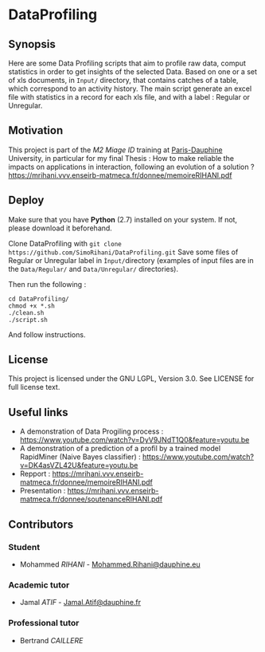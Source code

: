 # DataProfiling

 ## Synopsis

 Here are some Data Profiling scripts that aim to profile raw data, comput statistics in order to get insights of the selected Data.
 Based on one or a set of xls documents, in `Input/` directory, that contains catches of a table, which correspond to an activity history.  The main script generate an excel file with statistics in a record for each xls file, and with a label : Regular or Unregular.


 ## Motivation

 This project is part of the *M2 Miage ID* training at [Paris-Dauphine][] University, in particular for my final Thesis : How to make reliable the impacts on applications in interaction, following an evolution of a solution ?  https://mrihani.vvv.enseirb-matmeca.fr/donnee/memoireRIHANI.pdf      


 ## Deploy

 Make sure that you have **Python** (2.7) installed on your system. If not, please download it beforehand.  

 Clone DataProfiling with `git clone https://github.com/SimoRihani/DataProfiling.git`
 Save some files of Regular or Unregular label in `Ìnput/`directory (examples of input files are in the `Data/Regular/` and `Data/Unregular/` directories).

 Then run the following :

    cd DataProfiling/
    chmod +x *.sh
    ./clean.sh
    ./script.sh

 And follow instructions.

 ## License

 This project is licensed under the GNU LGPL, Version 3.0. See LICENSE for full license text.
 
 ## Useful links
 
- A demonstration of Data Progiling process : https://www.youtube.com/watch?v=DyV9JNdT1Q0&feature=youtu.be 
- A demonstration of a prediction of a profil by a trained model RapidMiner (Naive Bayes classifier) : https://www.youtube.com/watch?v=DK4asVZL42U&feature=youtu.be
- Repport : https://mrihani.vvv.enseirb-matmeca.fr/donnee/memoireRIHANI.pdf
- Presentation : https://mrihani.vvv.enseirb-matmeca.fr/donnee/soutenanceRIHANI.pdf

 ## Contributors

 ### Student

 - Mohammed *RIHANI* - Mohammed.Rihani@dauphine.eu

 ### Academic tutor

 - Jamal *ATIF* - Jamal.Atif@dauphine.fr
 
 
 ### Professional tutor

 - Bertrand *CAILLERE*


 [Paris-Dauphine]: http://www.dauphine.fr/fr/index.html
